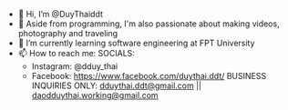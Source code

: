 - 👋 Hi, I’m @DuyThaiddt
- 👀 Aside from programming, I'm also passionate about making videos, photography and traveling
- 🌱 I’m currently learning software engineering at FPT University
- 📫 How to reach me:
  SOCIALS:  
  + Instagram: @dduy_thai          
  + Facebook: https://www.facebook.com/duythai.ddt/
BUSINESS INQUIRIES ONLY: dduythai.ddt@gmail.com || daodduythai.working@gmail.com


